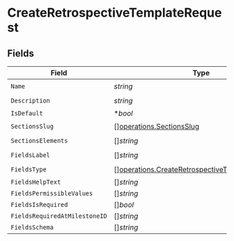 # CreateRetrospectiveTemplateRequest


## Fields

| Field                                                                                                                  | Type                                                                                                                   | Required                                                                                                               | Description                                                                                                            |
| ---------------------------------------------------------------------------------------------------------------------- | ---------------------------------------------------------------------------------------------------------------------- | ---------------------------------------------------------------------------------------------------------------------- | ---------------------------------------------------------------------------------------------------------------------- |
| `Name`                                                                                                                 | *string*                                                                                                               | :heavy_check_mark:                                                                                                     | N/A                                                                                                                    |
| `Description`                                                                                                          | *string*                                                                                                               | :heavy_check_mark:                                                                                                     | N/A                                                                                                                    |
| `IsDefault`                                                                                                            | **bool*                                                                                                                | :heavy_minus_sign:                                                                                                     | N/A                                                                                                                    |
| `SectionsSlug`                                                                                                         | [][operations.SectionsSlug](../../models/operations/sectionsslug.md)                                                   | :heavy_check_mark:                                                                                                     | N/A                                                                                                                    |
| `SectionsElements`                                                                                                     | []*string*                                                                                                             | :heavy_check_mark:                                                                                                     | N/A                                                                                                                    |
| `FieldsLabel`                                                                                                          | []*string*                                                                                                             | :heavy_check_mark:                                                                                                     | N/A                                                                                                                    |
| `FieldsType`                                                                                                           | [][operations.CreateRetrospectiveTemplateFieldsType](../../models/operations/createretrospectivetemplatefieldstype.md) | :heavy_check_mark:                                                                                                     | N/A                                                                                                                    |
| `FieldsHelpText`                                                                                                       | []*string*                                                                                                             | :heavy_minus_sign:                                                                                                     | N/A                                                                                                                    |
| `FieldsPermissibleValues`                                                                                              | []*string*                                                                                                             | :heavy_minus_sign:                                                                                                     | N/A                                                                                                                    |
| `FieldsIsRequired`                                                                                                     | []*bool*                                                                                                               | :heavy_minus_sign:                                                                                                     | N/A                                                                                                                    |
| `FieldsRequiredAtMilestoneID`                                                                                          | []*string*                                                                                                             | :heavy_minus_sign:                                                                                                     | N/A                                                                                                                    |
| `FieldsSchema`                                                                                                         | []*string*                                                                                                             | :heavy_minus_sign:                                                                                                     | N/A                                                                                                                    |